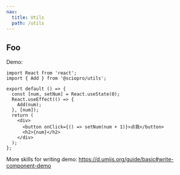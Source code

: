 ```yaml
---
nav:
  title: Utils
  path: /utils
---
```


## Foo

Demo:

```tsx
import React from 'react';
import { Add } from '@sciopro/utils';

export default () => {
  const [num, setNum] = React.useState(0);
  React.useEffect(() => {
    Add(num);
  }, [num]);
  return (
    <div>
      <button onClick={() => setNum(num + 1)}>点我</button>
      <h2>{num}</h2>
    </div>
  );
};
```

More skills for writing demo: https://d.umijs.org/guide/basic#write-component-demo
